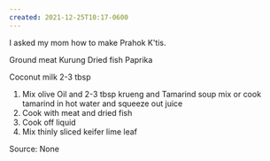 ```yaml
---
created: 2021-12-25T10:17-0600
---
```


I asked my mom how to make Prahok K'tis.

Ground meat
Kurung
Dried fish
Paprika

Coconut milk 2-3 tbsp

1. Mix olive Oil and 2-3 tbsp krueng and Tamarind soup mix or cook tamarind in hot water and squeeze out juice
2. Cook with meat and dried fish
3. Cook off liquid
4. Mix thinly sliced keifer lime leaf

Source: None
